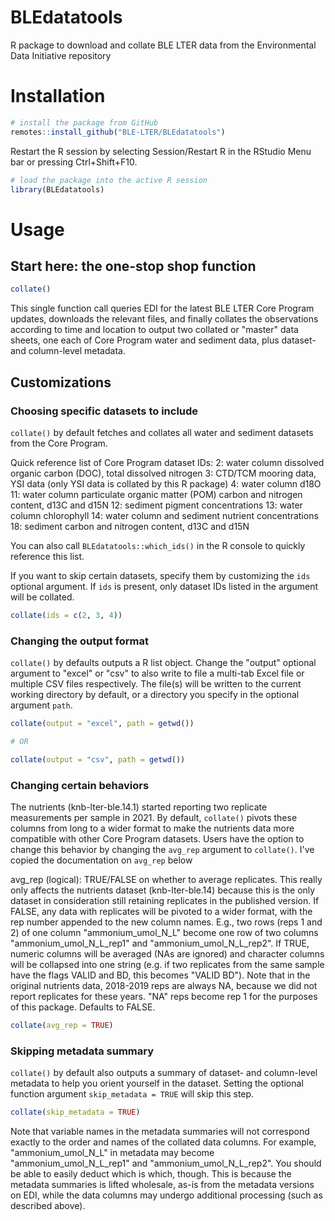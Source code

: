 # BLEdatatools
R package to download and collate BLE LTER data from the Environmental Data Initiative repository

# Installation

```r
# install the package from GitHub
remotes::install_github("BLE-LTER/BLEdatatools")
```

Restart the R session by selecting Session/Restart R in the RStudio Menu bar or pressing Ctrl+Shift+F10. 

```r
# load the package into the active R session
library(BLEdatatools)
```

# Usage

## Start here: the one-stop shop function

```r
collate()
```

This single function call queries EDI for the latest BLE LTER Core Program updates, downloads the relevant files, and finally collates the observations according to time and location to output two collated or "master" data sheets, one each of Core Program water and sediment data, plus dataset- and column-level metadata.

## Customizations

### Choosing specific datasets to include

`collate()` by default fetches and collates all water and sediment datasets from the Core Program.

Quick reference list of Core Program dataset IDs:
2: water column dissolved organic carbon (DOC), total dissolved nitrogen
3: CTD/TCM mooring data, YSI data (only YSI data is collated by this R package)
4: water column d18O
11: water column particulate organic matter (POM) carbon and nitrogen content, d13C and d15N
12: sediment pigment concentrations
13: water column chlorophyll
14: water column and sediment nutrient concentrations
18: sediment carbon and nitrogen content, d13C and d15N

You can also call `BLEdatatools::which_ids()` in the R console to quickly reference this list.

If you want to skip certain datasets, specify them by customizing the `ids` optional argument. If `ids` is present, only dataset IDs listed in the argument will be collated.

```r
collate(ids = c(2, 3, 4))
```

### Changing the output format

`collate()` by defaults outputs a R list object. Change the "output" optional argument to "excel" or "csv" to also write to file a multi-tab Excel file or multiple CSV files respectively. The file(s) will be written to the current working directory by default, or a directory you specify in the optional argument `path`.

```r
collate(output = "excel", path = getwd())

# OR

collate(output = "csv", path = getwd())
```

### Changing certain behaviors

The nutrients (knb-lter-ble.14.1) started reporting two replicate measurements per sample in 2021. By default, `collate()` pivots these columns from long to a wider format to make the nutrients data more compatible with other Core Program datasets. Users have the option to change this behavior by changing the `avg_rep` argument to `collate()`. I've copied the documentation on `avg_rep` below

avg_rep (logical): TRUE/FALSE on whether to average replicates. This really only affects the nutrients dataset (knb-lter-ble.14) because this is the only dataset in consideration still retaining replicates in the published version. If FALSE, any data with replicates will be pivoted to a wider format, with the rep number appended to the new column names. E.g., two rows (reps 1 and 2) of one column "ammonium_umol_N_L" become one row of two columns "ammonium_umol_N_L_rep1" and "ammonium_umol_N_L_rep2". If TRUE, numeric columns will be averaged (NAs are ignored) and character columns will be collapsed into one string (e.g. if two replicates from the same sample have the flags VALID and BD, this becomes "VALID BD"). Note that in the original nutrients data, 2018-2019 reps are always NA, because we did not report replicates for these years. "NA" reps become rep 1 for the purposes of this package. Defaults to FALSE.

```r
collate(avg_rep = TRUE)
```

### Skipping metadata summary

`collate()` by default also outputs a summary of dataset- and column-level metadata to help you orient yourself in the dataset. Setting the optional function argument `skip_metadata = TRUE` will skip this step.

```r
collate(skip_metadata = TRUE)
```

Note that variable names in the metadata summaries will not correspond exactly to the order and names of the collated data columns. For example, "ammonium_umol_N_L" in metadata may become "ammonium_umol_N_L_rep1" and "ammonium_umol_N_L_rep2". You should be able to easily deduct which is which, though. This is because the metadata summaries is lifted wholesale, as-is from the metadata versions on EDI, while the data columns may undergo additional processing (such as described above).
